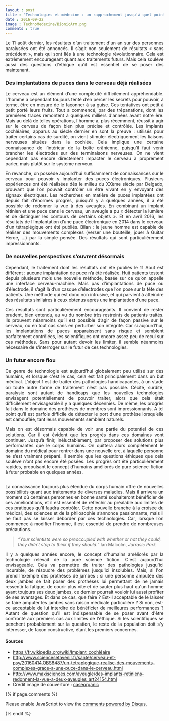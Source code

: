 ```yaml
---
layout : post
title : "Technologies et médecine : un rapprochement jusqu'à quel point ?"
date : 2016-09-22
image : TechnoMedecine/BionicArm.png
comments : true
---
```


<p class="intro" style="text-align: justify;"><span class="dropcap">L</span>e 11 août dernier, les résultats d’un traitement d'un an sur des personnes paralysées ont été annoncés. Il s’agit non seulement de résultats « sans précédent », mais qui sont liés à une technologie révolutionnaire. Cela est extrêmement encourageant quant aux traitements futurs. Mais cela soulève aussi des questions d’éthique qu’il est essentiel de se poser dès maintenant.</p>

### Des implantations de puces dans le cerveau déjà réalisées

<p style="text-align: justify;">Le cerveau est un élément d’une complexité difficilement appréhendable. L’homme a cependant toujours tenté d’en percer les secrets pour pouvoir, à terme, être en mesure de le façonner à sa guise. Ces tentatives ont petit à petit porté leurs fruits. Tout a commencé, par des trépanations, dont les premières traces remontent  à quelques milliers d'années avant notre ère. Mais au delà de telles opérations, l'homme a, plus récemment, réussit à agir sur le cerveau de façon bien plus précise et contrôlée. Les implants cochléaires, apparus au siècle dernier en sont la preuve : utilisés pour traiter certains cas de surdité, on vient stimuler électriquement les liaisons nerveuses situées dans la cochlée. Cela implique une certaine connaissance de l’intérieur de la boîte crânienne, puisqu’il faut venir brancher les électrodes sur des terminaisons nerveuses. On ne vient cependant pas encore directement impacter le cerveau à proprement parler, mais plutôt sur le système nerveux.</p>

<p style="text-align: justify;">En revanche, on possède aujourd’hui suffisamment de connaissances sur le cerveau pour pouvoir y implanter des puces électroniques. Plusieurs expériences ont été réalisées dès le milieu du XXème siècle par Delgado, prouvant que l’on pouvait contrôler un être vivant en y envoyant des signaux électriques. Les recherches en matière de puces implantées ont depuis fait d’énormes progrès, puisqu’il y a quelques années, il a été possible de redonner la vue à des aveugles. En combinant un implant rétinien et une puce dans le cerveau, un aveugle a pu « détecter la lumière et de distinguer les contours de certains objets ». Et en avril 2016, les résultats de l’implantation d’une puce électronique en 2014 dans le cerveau d’un tétraplégique ont été publiés. Bilan : le jeune homme est capable de réaliser des mouvements complexes (verser une bouteille, jouer à Guitar Heroe, …) par la simple pensée. Des résultats qui sont particulièrement impressionnants.</p>

### De nouvelles perspectives s’ouvrent désormais

<p style="text-align: justify;">Cependant, le traitement dont les résultats ont été publiés le 11 Aout est différent : aucune implantation de puce n’a été réalisée. Huit patients testent depuis plusieurs mois une nouvelle méthode, basée sur ce qu’on appelle une interface cerveau-machine. Mais pas d’implantations de puce ou d’électrode, il s’agit là d’un casque d’électrodes que l’on pose sur la tête des patients. Une méthode qui est donc non intrusive, et qui parvient à atteindre des résultats similaires à ceux obtenus après une implantation d’une puce.</p>

<p style="text-align: justify;">Ces résultats sont particulièrement encourageants. Il convient de rester prudent, bien entendu, au vu du nombre très restreints de patients traités. Ils prouvent néanmoins qu’il est possible d’agir de façon passive sur le cerveau, ou en tout cas sans en perturber son intégrité. Car si aujourd’hui, les implantations de puces apparaissent sans risque et semblent parfaitement contrôlées, les scientifiques ont encore assez peu de recul sur ces méthodes. Sans pour autant devoir les limiter, il semble néanmoins nécessaire de s’interroger sur le futur de ces technologies.</p>

### Un futur encore flou

<p style="text-align: justify;">Ce genre de technologie est aujourd’hui globalement peu utilisé sur des humains, et lorsque c'est le cas, cela est fait principalement dans un but médical. L’objectif est de traiter des pathologies handicapantes, à un stade où toute autre forme de traitement n’est pas possible. Cécité, surdité, paralysie sont autant de handicaps que les nouvelles technologies envisagent potentiellement de pouvoir traiter, alors que cela était difficilement envisageable il y a quelques décennies. De même, les progrès fait dans le domaine des prothèses de membres sont impressionnants. A tel point qu’il est parfois difficile de détecter le port d’une prothèse lorsqu’elle est camouflée, tant leurs mouvements semblent naturels.</p>

<p style="text-align: justify;">Mais on est désormais capable de voir une partie du potentiel de ces solutions. Car il est évident que les progrès dans ces domaines vont continuer. Jusqu’à finir, inéluctablement, par proposer des solutions plus performantes que le corps humains. On quittera alors complètement le domaine du médical pour rentrer dans une nouvelle ère, à laquelle personne ne s’est vraiment préparé. Il semble que les questions éthiques que cela soulève n’ont pas encore été posées. Les progrès ont été particulièrement rapides, propulsant le concept d’humains améliorés de pure science-fiction à futur probable en quelques années.</p>

<img src="{{ '/assets/img/TechnoMedecine/TeenBionic.jpg' | prepend: site.baseurl }}" alt="">

<p style="text-align: justify;">La connaissance toujours plus étendue du corps humain offre de nouvelles possibilités quant aux traitements de diverses maladies. Mais il arrivera un moment où certaines personnes en bonne santé souhaiteront bénéficier de ces améliorations, et il est essentiel de réfléchir au préalable aux limites de ces pratiques qu’il faudra contrôler. Cette nouvelle branche à la croisée du médical, des sciences et de la philosophie s’annonce passionnante, mais il ne faut pas se laisser déborder par ces technologies. Car, lorsque l’on commence à modifier l’homme, il est essentiel de prendre de nombreuses précautions.</p>

<blockquote><em>“Your scientists were so preoccupied with whether or not they could, they didn't stop to think if they should.”</em>
Ian Malcolm, <em>Jurrasic Park</em></blockquote>

<p style="text-align: justify;">Il y a quelques années encore, le concept d'humains améliorés par la technologie relevait de la pure science fiction. C'est aujourd'hui envisageable. Cela va permettre de traiter des pathologies jusqu'ici incurable, de résoudre des problèmes jusqu'ici insolubles. Mais, si l'on prend l'exemple des prothèses de jambes : si une personne amputée des deux jambes se fait poser des prothèses lui permettant de ne jamais ressentir la fatigue, de courir plus vite et de sauter plus haut qu'un homme ayant toujours ses deux jambes, ce dernier pourrait vouloir lui aussi profiter de ses avantages. Et dans ce cas, que faire ? Est-il acceptable de le laisser se faire amputer les jambes sans raison médicale particulière ? Si non, est-ce acceptable de lui interdire de bénéficier de meilleures performances ? Autant de question qu'il est indispensable de se poser avant d'être confronté aux premiers cas aux limites de l'éthique. Si les scientifiques se penchent probablement sur la question, le reste de la population doit s'y intéresser, de façon constructive, étant les premiers concernés.</p>

#### Sources
* <a href="https://fr.wikipedia.org/wiki/Implant_cochléaire">https://fr.wikipedia.org/wiki/Implant_cochléaire</a>
* <a href="http://www.sciencesetavenir.fr/sante/cerveau-et-psy/20160414.OBS8487/un-tetraplegique-realise-des-mouvements-complexes-grace-a-une-puce-dans-le-cerveau.html">http://www.sciencesetavenir.fr/sante/cerveau-et-psy/20160414.OBS8487/un-tetraplegique-realise-des-mouvements-complexes-grace-a-une-puce-dans-le-cerveau.html</a>
* <a href="http://www.maxisciences.com/aveugle/des-implants-retiniens-redonnent-la-vue-a-deux-aveugles_art24154.html">http://www.maxisciences.com/aveugle/des-implants-retiniens-redonnent-la-vue-a-deux-aveugles_art24154.html</a>
* Crédit image de couverture : <a href="https://visualhunt.com/f/photo/4883689114/8dcf9e97f0/">caseorganic</a>

{% if page.comments %}
<div id="disqus_thread"></div>
<script>

/**
 *  RECOMMENDED CONFIGURATION VARIABLES: EDIT AND UNCOMMENT THE SECTION BELOW TO INSERT DYNAMIC VALUES FROM YOUR PLATFORM OR CMS.
 *  LEARN WHY DEFINING THESE VARIABLES IS IMPORTANT: https://disqus.com/admin/universalcode/#configuration-variables */
/*
var disqus_config = function () {
    this.page.url = http://www.charlesgabouleaud.fr/blog/technologie-medecine-rapprochement/;  // Replace PAGE_URL with your page's canonical URL variable
    this.page.identifier = PAGE_IDENTIFIER; // Replace PAGE_IDENTIFIER with your page's unique identifier variable
};
*/
(function() { // DON'T EDIT BELOW THIS LINE
    var d = document, s = d.createElement('script');
    s.src = '//charlesgabouleaud-fr.disqus.com/embed.js';
    s.setAttribute('data-timestamp', +new Date());
    (d.head || d.body).appendChild(s);
})();
</script>
<noscript>Please enable JavaScript to view the <a href="https://disqus.com/?ref_noscript">comments powered by Disqus.</a></noscript>
                                    
{% endif %}

